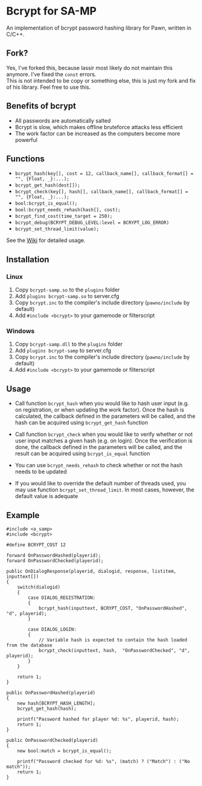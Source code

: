 # Bcrypt for SA-MP

An implementation of bcrypt password hashing library for Pawn, written in C/C++.

## Fork?

Yes, I've forked this, because lassir most likely do not maintain this anymore. I've fixed the `const` errors.  
This is not intended to be copy or something else, this is just my fork and fix of his library. 
Feel free to use this.

## Benefits of bcrypt

* All passwords are automatically salted
* Bcrypt is slow, which makes offline bruteforce attacks less efficient
* The work factor can be increased as the computers become more powerful

## Functions
* `bcrypt_hash(key[], cost = 12, callback_name[], callback_format[] = "", {Float, _}:...);`
* `bcrypt_get_hash(dest[]);`
* `bcrypt_check(key[], hash[], callback_name[], callback_format[] = "", {Float, _}:...);`
* `bool:bcrypt_is_equal();`
* `bool:bcrypt_needs_rehash(hash[], cost);`
* `bcrypt_find_cost(time_target = 250);`
* `bcrypt_debug(BCRYPT_DEBUG_LEVEL:level = BCRYPT_LOG_ERROR)`
* `bcrypt_set_thread_limit(value);`

See the [Wiki](wiki) for detailed usage.

## Installation

### Linux

1. Copy `bcrypt-samp.so` to the `plugins` folder
2. Add `plugins bcrypt-samp.so` to server.cfg
3. Copy `bcrypt.inc` to the compiler's include directory (`pawno/include` by default)
4. Add `#include <bcrypt>` to your gamemode or filterscript

### Windows

1. Copy `bcrypt-samp.dll` to the `plugins` folder
2. Add `plugins bcrypt-samp` to server.cfg
3. Copy `bcrypt.inc` to the compiler's include directory (`pawno/include` by default)
4. Add `#include <bcrypt>` to your gamemode or filterscript

## Usage

* Call function `bcrypt_hash` when you would like to hash user input (e.g. on registration, or when updating the work factor). Once the hash is calculated, the callback defined in the parameters will be called, and the hash can be acquired using `bcrypt_get_hash` function

* Call function `bcrypt_check` when you would like to verify whether or not user input matches a given hash (e.g. on login). Once the verification is done, the callback defined in the parameters will be called, and the result can be acquired using `bcrypt_is_equal` function

* You can use `bcrypt_needs_rehash` to check whether or not the hash needs to be updated

* If you would like to override the default number of threads used, you may use function `bcrypt_set_thread_limit`. In most cases, however, the default value is adequate

## Example
```
#include <a_samp>
#include <bcrypt>

#define BCRYPT_COST 12

forward OnPasswordHashed(playerid);
forward OnPasswordChecked(playerid);
 
public OnDialogResponse(playerid, dialogid, response, listitem, inputtext[])
{
    switch(dialogid)
    {
        case DIALOG_REGISTRATION:
        {
			bcrypt_hash(inputtext, BCRYPT_COST, "OnPasswordHashed", "d", playerid);
        }

        case DIALOG_LOGIN:
        {
            // Variable hash is expected to contain the hash loaded from the database
            bcrypt_check(inputtext, hash,  "OnPasswordChecked", "d", playerid);
        }
    }

    return 1;
}

public OnPasswordHashed(playerid)
{
	new hash[BCRYPT_HASH_LENGTH];
	bcrypt_get_hash(hash);
	
	printf("Password hashed for player %d: %s", playerid, hash);
	return 1;
}

public OnPasswordChecked(playerid)
{
	new bool:match = bcrypt_is_equal();
	
	printf("Password checked for %d: %s", (match) ? ("Match") : ("No match"));
	return 1;
}
```
